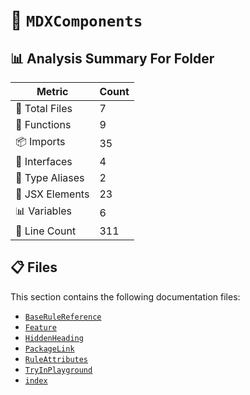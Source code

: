 # 📁 `MDXComponents`

## 📊 Analysis Summary For Folder

| Metric | Count |
|--------|-------|
| 📁 Total Files | 7 |
| 🔧 Functions | 9 |
| 📦 Imports | 35 |
| 📐 Interfaces | 4 |
| 📑 Type Aliases | 2 |
| 💠 JSX Elements | 23 |
| 📊 Variables | 6 |
| 🔢 Line Count | 311 |


## 📋 Files

This section contains the following documentation files:

- [`BaseRuleReference`](./BaseRuleReference.md)
- [`Feature`](./Feature.md)
- [`HiddenHeading`](./HiddenHeading.md)
- [`PackageLink`](./PackageLink.md)
- [`RuleAttributes`](./RuleAttributes.md)
- [`TryInPlayground`](./TryInPlayground.md)
- [`index`](./index.md)
